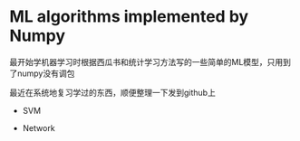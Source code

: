 # ML algorithms implemented by Numpy

最开始学机器学习时根据西瓜书和统计学习方法写的一些简单的ML模型，只用到了numpy没有调包

最近在系统地复习学过的东西，顺便整理一下发到github上

- SVM

- Network